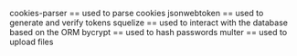 cookies-parser == used to parse cookies
jsonwebtoken == used to generate and verify tokens
squelize == used to interact with the database based on the ORM
bycrypt == used to hash passwords
multer == used to upload files